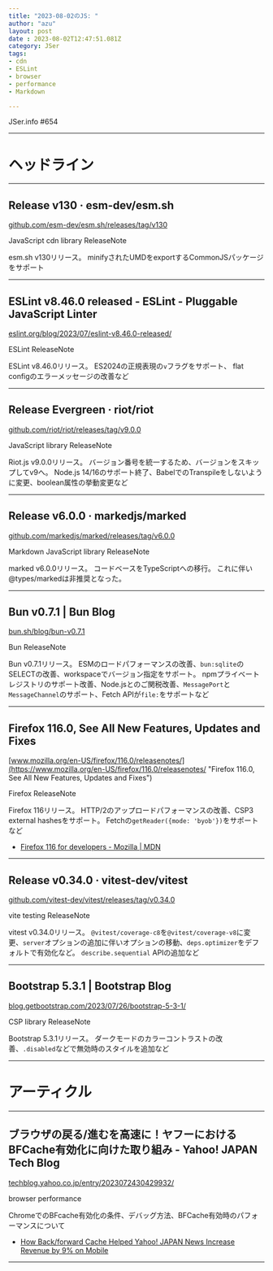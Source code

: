 ```yaml
---
title: "2023-08-02のJS: "
author: "azu"
layout: post
date : 2023-08-02T12:47:51.081Z
category: JSer
tags:
- cdn
- ESLint
- browser
- performance
- Markdown

---
```


JSer.info #654

----

<h1 class="site-genre">ヘッドライン</h1>

----

## Release v130 · esm-dev/esm.sh
[github.com/esm-dev/esm.sh/releases/tag/v130](https://github.com/esm-dev/esm.sh/releases/tag/v130 "Release v130 · esm-dev/esm.sh")
<p class="jser-tags jser-tag-icon"><span class="jser-tag">JavaScript</span> <span class="jser-tag">cdn</span> <span class="jser-tag">library</span> <span class="jser-tag">ReleaseNote</span></p>

esm.sh v130リリース。
minifyされたUMDをexportするCommonJSパッケージをサポート


----

## ESLint v8.46.0 released - ESLint - Pluggable JavaScript Linter
[eslint.org/blog/2023/07/eslint-v8.46.0-released/](https://eslint.org/blog/2023/07/eslint-v8.46.0-released/ "ESLint v8.46.0 released - ESLint - Pluggable JavaScript Linter")
<p class="jser-tags jser-tag-icon"><span class="jser-tag">ESLint</span> <span class="jser-tag">ReleaseNote</span></p>

ESLint v8.46.0リリース。
ES2024の正規表現の`v`フラグをサポート、 flat configのエラーメッセージの改善など


----

## Release Evergreen · riot/riot
[github.com/riot/riot/releases/tag/v9.0.0](https://github.com/riot/riot/releases/tag/v9.0.0 "Release Evergreen · riot/riot")
<p class="jser-tags jser-tag-icon"><span class="jser-tag">JavaScript</span> <span class="jser-tag">library</span> <span class="jser-tag">ReleaseNote</span></p>

Riot.js v9.0.0リリース。
バージョン番号を統一するため、バージョンをスキップしてv9へ。
Node.js 14/16のサポート終了、BabelでのTranspileをしないように変更、boolean属性の挙動変更など


----

## Release v6.0.0 · markedjs/marked
[github.com/markedjs/marked/releases/tag/v6.0.0](https://github.com/markedjs/marked/releases/tag/v6.0.0 "Release v6.0.0 · markedjs/marked")
<p class="jser-tags jser-tag-icon"><span class="jser-tag">Markdown</span> <span class="jser-tag">JavaScript</span> <span class="jser-tag">library</span> <span class="jser-tag">ReleaseNote</span></p>

marked v6.0.0リリース。
コードベースをTypeScriptへの移行。
これに伴い@types/markedは非推奨となった。


----

## Bun v0.7.1 | Bun Blog
[bun.sh/blog/bun-v0.7.1](https://bun.sh/blog/bun-v0.7.1 "Bun v0.7.1 | Bun Blog")
<p class="jser-tags jser-tag-icon"><span class="jser-tag">Bun</span> <span class="jser-tag">ReleaseNote</span></p>

Bun v0.7.1リリース。
ESMのロードパフォーマンスの改善、`bun:sqlite`のSELECTの改善、workspaceでバージョン指定をサポート。
npmプライベートレジストリのサポート改善、Node.jsとのご関税改善、`MessagePort`と`MessageChannel`のサポート、Fetch APIが`file:`をサポートなど


----

## Firefox 116.0, See All New Features, Updates and Fixes
[www.mozilla.org/en-US/firefox/116.0/releasenotes/](https://www.mozilla.org/en-US/firefox/116.0/releasenotes/ "Firefox 116.0, See All New Features, Updates and Fixes")
<p class="jser-tags jser-tag-icon"><span class="jser-tag">Firefox</span> <span class="jser-tag">ReleaseNote</span></p>

Firefox 116リリース。
HTTP/2のアップロードパフォーマンスの改善、CSP3 external hashesをサポート。
Fetchの`getReader({mode: 'byob'})`をサポートなど

- [Firefox 116 for developers - Mozilla | MDN](https://developer.mozilla.org/en-US/docs/Mozilla/Firefox/Releases/116 "Firefox 116 for developers - Mozilla | MDN")

----

## Release v0.34.0 · vitest-dev/vitest
[github.com/vitest-dev/vitest/releases/tag/v0.34.0](https://github.com/vitest-dev/vitest/releases/tag/v0.34.0 "Release v0.34.0 · vitest-dev/vitest")
<p class="jser-tags jser-tag-icon"><span class="jser-tag">vite</span> <span class="jser-tag">testing</span> <span class="jser-tag">ReleaseNote</span></p>

vitest v0.34.0リリース。
`@vitest/coverage-c8`を`@vitest/coverage-v8`に変更、`server`オプションの追加に伴いオプションの移動、`deps.optimizer`をデフォルトで有効化など。
`describe.sequential` APIの追加など


----

## Bootstrap 5.3.1 | Bootstrap Blog
[blog.getbootstrap.com/2023/07/26/bootstrap-5-3-1/](https://blog.getbootstrap.com/2023/07/26/bootstrap-5-3-1/ "Bootstrap 5.3.1 | Bootstrap Blog")
<p class="jser-tags jser-tag-icon"><span class="jser-tag">CSP</span> <span class="jser-tag">library</span> <span class="jser-tag">ReleaseNote</span></p>

Bootstrap 5.3.1リリース。
ダークモードのカラーコントラストの改善、`.disabled`などで無効時のスタイルを追加など


----
<h1 class="site-genre">アーティクル</h1>

----

## ブラウザの戻る/進むを高速に！ヤフーにおけるBFCache有効化に向けた取り組み - Yahoo! JAPAN Tech Blog
[techblog.yahoo.co.jp/entry/2023072430429932/](https://techblog.yahoo.co.jp/entry/2023072430429932/ "ブラウザの戻る/進むを高速に！ヤフーにおけるBFCache有効化に向けた取り組み - Yahoo! JAPAN Tech Blog")
<p class="jser-tags jser-tag-icon"><span class="jser-tag">browser</span> <span class="jser-tag">performance</span></p>

ChromeでのBFcache有効化の条件、デバッグ方法、BFCache有効時のパフォーマンスについて

- [How Back/forward Cache Helped Yahoo! JAPAN News Increase Revenue by 9% on Mobile](https://web.dev/yahoo-japan-news-bfcache/ "How Back/forward Cache Helped Yahoo! JAPAN News Increase Revenue by 9% on Mobile")

----
